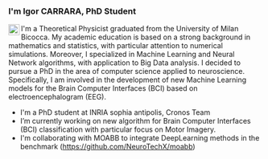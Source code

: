 ### I'm Igor CARRARA, PhD Student<a href="https://www.linkedin.com/in/carraraig/">
  <img align="left" alt="Abhishek's LinkedIN" width="22px" src="https://raw.githubusercontent.com/peterthehan/peterthehan/master/assets/linkedin.svg" />
</a>


I'm a Theoretical Physicist graduated from the University of Milan Bicocca. My academic education is based on a strong background in mathematics and statistics, with particular attention to numerical simulations. Moreover, I specialized in Machine Learning and Neural Network algorithms, with application to Big Data analysis. I decided to pursue a PhD in the area of computer science applied to neuroscience.  Specifically, I am involved in the development of new Machine Learning models for the Brain Computer Interfaces (BCI) based on electroencephalogram (EEG).

<!--
**carraraig/carraraig** is a ✨ _special_ ✨ repository because its `README.md` (this file) appears on your GitHub profile.

Here are some ideas to get you started:

- 🔭 I’m currently working on ...
- 🌱 I’m currently learning ...
- 👯 I’m looking to collaborate on ...
- 🤔 I’m looking for help with ...
- 💬 Ask me about ...
- 📫 How to reach me: ...
- 😄 Pronouns: ...
- ⚡ Fun fact: ...
-->

- I'm a PhD student at INRIA sophia antipolis, Cronos Team
- I’m currently working on new algorithm for Brain Computer Interfaces (BCI) classification with particular focus on Motor Imagery.
- I'm collaborating with MOABB to integrate DeepLearning methods in the benchmark (https://github.com/NeuroTechX/moabb)


